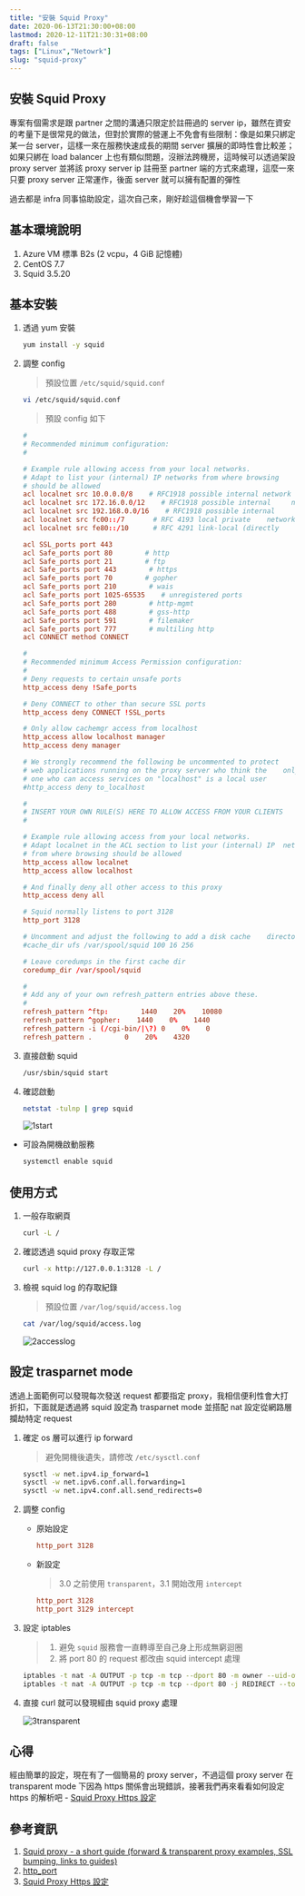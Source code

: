```yaml
---
title: "安裝 Squid Proxy"
date: 2020-06-13T21:30:00+08:00
lastmod: 2020-12-11T21:30:31+08:00
draft: false
tags: ["Linux","Netowrk"]
slug: "squid-proxy"
---
```


## 安裝 Squid Proxy

專案有個需求是跟 partner 之間的溝通只限定於註冊過的 server ip，雖然在資安的考量下是很常見的做法，但對於實際的營運上不免會有些限制：像是如果只綁定某一台 server，這樣一來在服務快速成長的期間 server 擴展的即時性會比較差；如果只綁在 load balancer 上也有類似問題，沒辦法跨機房，這時候可以透過架設 proxy server 並將該 proxy server ip 註冊至 partner 端的方式來處理，這麼一來只要 proxy server 正常運作，後面 server 就可以擁有配置的彈性

過去都是 infra 同事協助設定，這次自己來，剛好趁這個機會學習一下

## 基本環境說明

1. Azure VM 標準 B2s (2 vcpu，4 GiB 記憶體)
2. CentOS 7.7
3. Squid 3.5.20

## 基本安裝

1. 透過 yum 安裝

    ```bash
    yum install -y squid
    ```

2. 調整 config

    > 預設位置 `/etc/squid/squid.conf`

    ```bash
    vi /etc/squid/squid.conf
    ```

    > 預設 config 如下

    ```conf
    #
    # Recommended minimum configuration:
    #

    # Example rule allowing access from your local networks.
    # Adapt to list your (internal) IP networks from where browsing
    # should be allowed
    acl localnet src 10.0.0.0/8    # RFC1918 possible internal network
    acl localnet src 172.16.0.0/12    # RFC1918 possible internal     network
    acl localnet src 192.168.0.0/16    # RFC1918 possible internal     network
    acl localnet src fc00::/7       # RFC 4193 local private    network range
    acl localnet src fe80::/10      # RFC 4291 link-local (directly     plugged) machines

    acl SSL_ports port 443
    acl Safe_ports port 80        # http
    acl Safe_ports port 21        # ftp
    acl Safe_ports port 443        # https
    acl Safe_ports port 70        # gopher
    acl Safe_ports port 210        # wais
    acl Safe_ports port 1025-65535    # unregistered ports
    acl Safe_ports port 280        # http-mgmt
    acl Safe_ports port 488        # gss-http
    acl Safe_ports port 591        # filemaker
    acl Safe_ports port 777        # multiling http
    acl CONNECT method CONNECT

    #
    # Recommended minimum Access Permission configuration:
    #
    # Deny requests to certain unsafe ports
    http_access deny !Safe_ports

    # Deny CONNECT to other than secure SSL ports
    http_access deny CONNECT !SSL_ports

    # Only allow cachemgr access from localhost
    http_access allow localhost manager
    http_access deny manager

    # We strongly recommend the following be uncommented to protect     innocent
    # web applications running on the proxy server who think the    only
    # one who can access services on "localhost" is a local user
    #http_access deny to_localhost

    #
    # INSERT YOUR OWN RULE(S) HERE TO ALLOW ACCESS FROM YOUR CLIENTS
    #

    # Example rule allowing access from your local networks.
    # Adapt localnet in the ACL section to list your (internal) IP  networks
    # from where browsing should be allowed
    http_access allow localnet
    http_access allow localhost

    # And finally deny all other access to this proxy
    http_access deny all

    # Squid normally listens to port 3128
    http_port 3128

    # Uncomment and adjust the following to add a disk cache    directory.
    #cache_dir ufs /var/spool/squid 100 16 256

    # Leave coredumps in the first cache dir
    coredump_dir /var/spool/squid

    #
    # Add any of your own refresh_pattern entries above these.
    #
    refresh_pattern ^ftp:        1440    20%    10080
    refresh_pattern ^gopher:    1440    0%    1440
    refresh_pattern -i (/cgi-bin/|\?) 0    0%    0
    refresh_pattern .        0    20%    4320
    ```

3. 直接啟動 squid

    ```bash
    /usr/sbin/squid start
    ```

4. 確認啟動

    ```bash
    netstat -tulnp | grep squid
    ```

    ![1start](https://user-images.githubusercontent.com/3851540/84596036-db3c3800-ae8d-11ea-8df1-cebaa8445270.jpg)

* 可設為開機啟動服務

    ```bash
    systemctl enable squid
    ```

## 使用方式

1. 一般存取網頁

    ```bash
    curl -L /
    ```

2. 確認透過 squid proxy 存取正常

    ```bash
    curl -x http://127.0.0.1:3128 -L /
    ```

3. 檢視 squid log 的存取紀錄

    > 預設位置 `/var/log/squid/access.log`

    ```bash
    cat /var/log/squid/access.log
    ```

    ![2accesslog](https://user-images.githubusercontent.com/3851540/84596038-dd05fb80-ae8d-11ea-9f42-3f629c7b1ef8.jpg)

## 設定 trasparnet mode

透過上面範例可以發現每次發送 request 都要指定 proxy，我相信便利性會大打折扣，下面就是透過將 squid 設定為 trasparnet mode 並搭配 nat 設定從網路層攔劫特定 request

1. 確定 os 層可以進行 ip forward

    > 避免開機後遺失，請修改 `/etc/sysctl.conf`

    ```bash
    sysctl -w net.ipv4.ip_forward=1
    sysctl -w net.ipv6.conf.all.forwarding=1
    sysctl -w net.ipv4.conf.all.send_redirects=0
    ```

2. 調整 config

    - 原始設定

        ```conf
        http_port 3128
        ```

    - 新設定

        > 3.0 之前使用 `transparent`，3.1 開始改用 `intercept`

        ```conf
        http_port 3128
        http_port 3129 intercept
        ```

3. 設定 iptables

    > 1. 避免 `squid` 服務會一直轉導至自己身上形成無窮迴圈
    > 2. 將 port 80 的 request 都改由 squid intercept 處理

    ```bash
    iptables -t nat -A OUTPUT -p tcp -m tcp --dport 80 -m owner --uid-owner squid -j RETURN
    iptables -t nat -A OUTPUT -p tcp -m tcp --dport 80 -j REDIRECT --to-ports 3129
    ```

4. 直接 curl 就可以發現經由 squid proxy 處理

    ![3transparent](https://user-images.githubusercontent.com/3851540/84596039-dd05fb80-ae8d-11ea-813a-76c526ff039d.jpg)

## 心得

經由簡單的設定，現在有了一個簡易的 proxy server，不過這個 proxy server 在 transparent mode 下因為 https 關係會出現錯誤，接著我們再來看看如何設定 https 的解析吧 - [Squid Proxy Https 設定](/squid-proxy-https)

## 參考資訊

1. [Squid proxy - a short guide (forward & transparent proxy examples, SSL bumping, links to guides)](https://www.reddit.com/r/sysadmin/comments/a67hly/squid_proxy_a_short_guide_forward_transparent/)
2. [http_port](http://www.squid-cache.org/Versions/v3/3.5/cfgman/http_port.html)
3. [Squid Proxy Https 設定](/squid-proxy-https)
